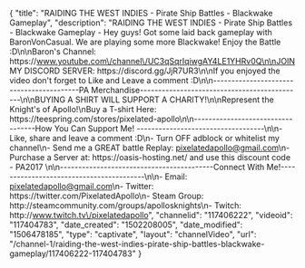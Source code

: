 {
    "title": "RAIDING THE WEST INDIES - Pirate Ship Battles - Blackwake Gameplay",
    "description": "RAIDING THE WEST INDIES - Pirate Ship Battles - Blackwake Gameplay - Hey guys!  Got some laid back gameplay with BaronVonCasual.  We are playing some more Blackwake! Enjoy the Battle :D\n\nBaron's Channel: https:\/\/www.youtube.com\/channel\/UC3qSqrIqiwgAY4LE1YHRv0Q\n\nJOIN MY DISCORD SERVER: https:\/\/discord.gg\/JjR7UR3\n\nIf you enjoyed the video don't forget to Like and Leave a comment :D\n\n-----------------------------------------PA Merchandise---------------------------------------------\n\nBUYING A SHIRT WILL SUPPORT A CHARITY!\n\nRepresent the Knight's of Apollo!\nBuy a T-shirt Here: https:\/\/teespring.com\/stores\/pixelated-apollo\n\n----------------------------------How You Can Support Me! -----------------------------------\n\n- Like, share and leave a comment :D\n- Turn OFF adblock or whitelist my channel\n- Send me a GREAT battle Replay: pixelatedapollo@gmail.com\n- Purchase a Server at: https:\/\/oasis-hosting.net\/ and use this discount code - PA2017 \n\n------------------------------------------Connect With Me!-----------------------------------------\n\n- Email: pixelatedapollo@gmail.com\n- Twitter: https:\/\/twitter.com\/PixelatedApollo\n- Steam Group:  http:\/\/steamcommunity.com\/groups\/apollosknights\n- Twitch: http:\/\/www.twitch.tv\/pixelatedapollo",
    "channelid": "117406222",
    "videoid": "117404783",
    "date_created": "1502208005",
    "date_modified": "1506478185",
    "type": "captivate",
    "layout": "channelVideo",
    "url": "\/channel-1\/raiding-the-west-indies-pirate-ship-battles-blackwake-gameplay\/117406222-117404783"
}